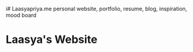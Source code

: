 i# Laasyapriya.me
personal website, portfolio, resume, blog, inspiration, mood board

<HTML>
    <BODY> 
    <h1> Laasya's Website</h1>
    </BODY>
</HTML>

